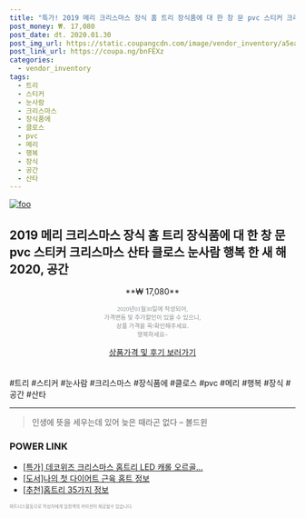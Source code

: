 ```yaml
--- 
title: "특가! 2019 메리 크리스마스 장식 홈 트리 장식품에 대 한 창 문 pvc 스티커 크리스마스 산타 클로스 눈사람 행복 한 ..." 
post_money: ₩. 17,080 
post_date: dt. 2020.01.30 
post_img_url: https://static.coupangcdn.com/image/vendor_inventory/a5ea/e0408cf798a69ee89d5abe61f8b6cb5a1da0978ece36f349fc76e772c40a.png 
post_link_url: https://coupa.ng/bnFEXz 
categories: 
  - vendor_inventory 
tags: 
  - 트리 
  - 스티커 
  - 눈사람 
  - 크리스마스 
  - 장식품에 
  - 클로스 
  - pvc 
  - 메리 
  - 행복 
  - 장식 
  - 공간 
  - 산타 
--- 
```

[![foo](https://static.coupangcdn.com/image/vendor_inventory/a5ea/e0408cf798a69ee89d5abe61f8b6cb5a1da0978ece36f349fc76e772c40a.png)](https://coupa.ng/bnFEXz) 

## 2019 메리 크리스마스 장식 홈 트리 장식품에 대 한 창 문 pvc 스티커 크리스마스 산타 클로스 눈사람 행복 한 새 해 2020, 공간 
<p style="text-align: center;">**₩ 17,080**</p> 
<p style="text-align: center;"><span style="color: #898c8f; font-family: Georgia,Times,serif; font-size: 0.75em;">2020년01월30일에 작성되어, <br>가격변동 및 추가할인이 있을 수 있으니,<br> 상품 가격을 꼭!확인해주세요.<br>행복하세요~</span> 
</p>	 
<div markdown="0" style="text-align: center;"><a href="https://coupa.ng/bnFEXz" class="btn btn--success">상품가격 및 후기 보러가기</a></div> 
<br><br> 
  #트리 #스티커 #눈사람 #크리스마스 #장식품에 #클로스 #pvc #메리 #행복 #장식 #공간 #산타 
<hr> 

> 인생에 뜻을 세우는데 있어 늦은 때라곤 없다 – 볼드윈 


### POWER LINK

* <a href="https://blog.naver.com/sakai111/221790292346" target="_blank">[특가] 데코위즈 크리스마스 홈트리 LED 캐롤 오르골...</a>
* <a href="https://blog.naver.com/sakai111/221760234695" target="_blank">[도서]나의 첫 다이어트 근육 홈트 정보</a>
* <a href="https://blog.naver.com/fasyy4321/221789663600" target="_blank">[추천]홈트리 35가지 정보</a>

<span style="color: #898c8f; font-family: Georgia,Times,serif; font-size: 0.55em;">파트너스활동으로 작성자에게 일정액의 커미션이 제공될수 있습니다.</span> 
